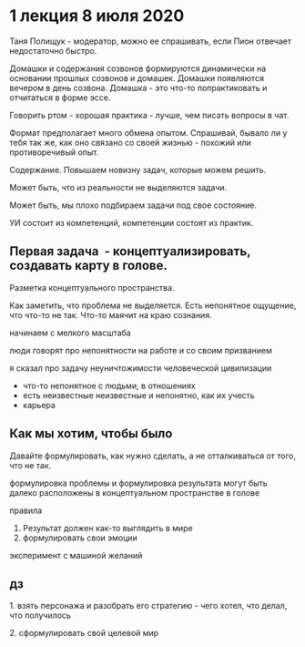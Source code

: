 # 1 лекция 8 июля 2020
Таня Полищук - модератор, можно ее спрашивать, если Пион отвечает недостаточно быстро.

Домашки и содержания созвонов формируются динамически на основании прошлых созвонов и домашек. Домашки появляются вечером в день созвона. Домашка - это что-то попрактиковать и отчитаться в форме эссе.

Говорить ртом - хорошая практика - лучше, чем писать вопросы в чат.

Формат предполагает много обмена опытом. Спрашивай, бывало ли у тебя так же, как оно связано со своей жизнью - похожий или противоречивый опыт.

Содержание. Повышаем новизну задач, которые можем решить. 

Может быть, что из реальности не выделяются задачи.

Может быть, мы плохо подбираем задачи под свое состояние.

УИ состоит из компетенций, компетенции состоят из практик.

Первая задача  - концептуализировать, создавать карту в голове.
---------------------------------------------------------------

Разметка концептуального пространства.

Как заметить, что проблема не выделяется. Есть непонятное ощущение, что что-то не так. Что-то маячит на краю сознания.

начинаем с мелкого масштаба

люди говорят про непонятности на работе и со своим призванием

я сказал про задачу неуничтожимости человеческой цивилизации

*   что-то непонятное с людьми, в отношениях
*   есть неизвестные неизвестные и непонятно, как их учесть
*   карьера

Как мы хотим, чтобы было
------------------------

Давайте формулировать, как нужно сделать, а не отталкиваться от того, что не так.

формулировка проблемы и формулировка результата могут быть далеко расположены в концептуальном пространстве в голове

правила

1.  Результат должен как-то выглядить в мире
2.  формулировать свои эмоции

эксперимент с машиной желаний

дз
--

1\. взять персонажа и разобрать его стратегию - чего хотел, что делал, что получилось

2\. сформулировать свой целевой мир